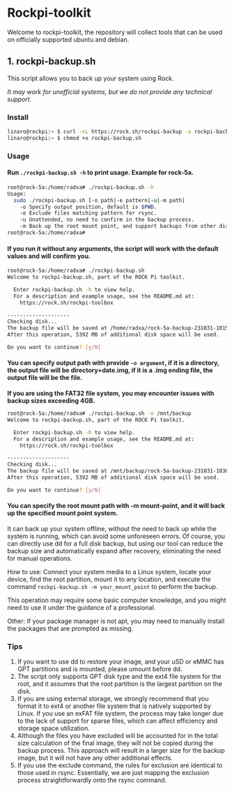 # Rockpi-toolkit

Welcome to rockpi-toolkit, the repository will collect tools that can be used on officially supported ubuntu and debian.

## 1. rockpi-backup.sh

This script allows you to back up your system using Rock.

_It may work for unofficial systems, but we do not provide any technical support._

### Install

```bash
linaro@rockpi:~ $ curl -sL https://rock.sh/rockpi-backup -o rockpi-backup.sh
linaro@rockpi:~ $ chmod +x rockpi-backup.sh
```

### Usage

#### Run `./rockpi-backup.sh -h` to print usage. Example for rock-5a.

```bash
root@rock-5a:/home/radxa# ./rockpi-backup.sh -h
Usage:
  sudo ./rockpi-backup.sh [-o path|-e pattern|-u|-m path]
    -o Specify output position, default is $PWD.
    -e Exclude files matching pattern for rsync.
    -u Unattended, no need to confirm in the backup process.
    -m Back up the root mount point, and support backups from other disks as well.
root@rock-5a:/home/radxa#
```
#### If you run it without any arguments, the script will work with the default values and will confirm you.

```bash
root@rock-5a:/home/radxa# ./rockpi-backup.sh
Welcome to rockpi-backup.sh, part of the ROCK Pi toolkit.

  Enter rockpi-backup.sh -h to view help.
  For a description and example usage, see the README.md at:
    https://rock.sh/rockpi-toolbox 

--------------------
Checking disk...
The backup file will be saved at /home/radxa/rock-5a-backup-231031-1015.img
After this operation, 5392 MB of additional disk space will be used.

Do you want to continue? [y/N]
```
#### You can specify output path with provide `-o argument`, if it is a directory, the output file will be directory+date.img, if it is a .img ending file, the output file will be the file.

**If you are using the FAT32 file system, you may encounter issues with backup sizes exceeding 4GB.**
```bash
root@rock-5a:/home/radxa# ./rockpi-backup.sh -o /mnt/backup
Welcome to rockpi-backup.sh, part of the ROCK Pi toolkit.

  Enter rockpi-backup.sh -h to view help.
  For a description and example usage, see the README.md at:
    https://rock.sh/rockpi-toolbox 

--------------------
Checking disk...
The backup file will be saved at /mnt/backup/rock-5a-backup-231031-1030.img
After this operation, 5392 MB of additional disk space will be used.

Do you want to continue? [y/N] 
```
#### You can specify the root mount path with -m mount-point, and it will back up the specified mount point system.


It can back up your system offline, without the need to back up while the system is running, which can avoid some unforeseen errors. Of course, you can directly use dd for a full disk backup, but using our tool can reduce the backup size and automatically expand after recovery, eliminating the need for manual operations.

How to use:
Connect your system media to a Linux system, locate your device, find the root partition, mount it to any location, and execute the command `rockpi-backup.sh -m your_mount_point` to perform the backup.

This operation may require some basic computer knowledge, and you might need to use it under the guidance of a professional.

Other: If your package manager is not apt, you may need to manually install the packages that are prompted as missing.

### Tips

1. If you want to use dd to restore your image, and your uSD or eMMC has GPT partitions and is mounted, please umount before dd.
2. The script only supports GPT disk type and the ext4 file system for the root, and it assumes that the root partition is the largest partition on the disk.
3. If you are using external storage, we strongly recommend that you format it to ext4 or another file system that is natively supported by Linux. If you use an exFAT file system, the process may take longer due to the lack of support for sparse files, which can affect efficiency and storage space utilization.
4. Although the files you have excluded will be accounted for in the total size calculation of the final image, they will not be copied during the backup process. This approach will result in a larger size for the backup image, but it will not have any other additional effects.
5. If you use the exclude command, the rules for exclusion are identical to those used in rsync. Essentially, we are just mapping the exclusion process straightforwardly onto the rsync command.